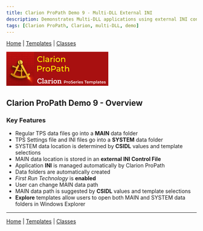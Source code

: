 ```yaml
---
title: Clarion ProPath Demo 9 - Multi-DLL External INI
description: Demonstrates Multi-DLL applications using external INI control for MAIN and SYSTEM data paths.
tags: [Clarion ProPath, Clarion, multi-DLL, demo]
---
```


[Home](../index.md) | [Templates](../templates/index.md) | [Classes](../classes/index.md)

[![ProPath logo](../assets/images/ProPath270x90.png)](https://www.clarionproseries.com/html/propath.html)

## Clarion ProPath Demo 9 - Overview

### Key Features

- Regular TPS data files go into a **MAIN** data folder  
- TPS Settings file and INI files go into a **SYSTEM** data folder  
- SYSTEM data location is determined by **CSIDL** values and template selections  
- MAIN data location is stored in an **external INI Control File**  
- Application **INI** is managed automatically by Clarion ProPath  
- Data folders are automatically created  
- *First Run Technology* is **enabled**  
- User can change MAIN data path  
- MAIN data path is suggested by **CSIDL** values and template selections  
- **Explore** templates allow users to open both MAIN and SYSTEM data folders in Windows Explorer  

---
[Home](../index.md) | [Templates](../templates/index.md) | [Classes](../classes/index.md)
